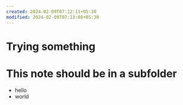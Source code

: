 ```yaml
---
created: 2024-02-09T07:12:11+05:30
modified: 2024-02-09T07:13:08+05:30
---
```


# Trying something

# This note should be in a subfolder
- hello
- world
